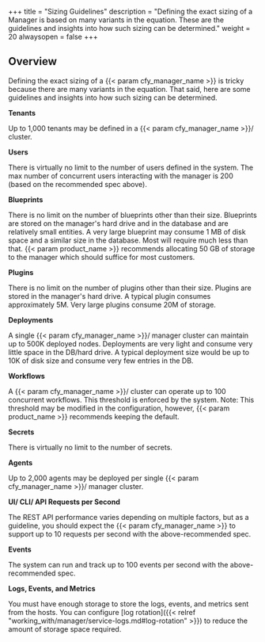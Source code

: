 +++
title = "Sizing Guidelines"
description = "Defining the exact sizing of a Manager is based on many variants in the equation. These are the guidelines and insights into how such sizing can be determined."
weight = 20
alwaysopen = false
+++

## Overview
Defining the exact sizing of a {{< param cfy_manager_name >}} is tricky because there are many variants in the equation. That said, here are some guidelines and insights into how such sizing can be determined.

**Tenants**

Up to 1,000 tenants may be defined in a {{< param cfy_manager_name >}}/ cluster.

**Users**

There is virtually no limit to the number of users defined in the system.
The max number of concurrent users interacting with the manager is 200 (based on the recommended spec above).

**Blueprints**

There is no limit on the number of blueprints other than their size.
Blueprints are stored on the manager's hard drive and in the database and are relatively small entities. A very large blueprint may consume 1 MB of disk space and a similar size in the database. Most will require much less than that.
{{< param product_name >}} recommends allocating 50 GB of storage to the manager which should suffice for most customers.

**Plugins**

There is no limit on the number of plugins other than their size. Plugins are stored in the manager's hard drive.
A typical plugin consumes approximately 5M. Very large plugins consume 20M of storage.

**Deployments**

A single {{< param cfy_manager_name >}}/ manager cluster can maintain up to 500K deployed nodes.
Deployments are very light and consume very little space in the DB/hard drive. A typical deployment size would be up to 10K of disk size and consume very few entries in the DB.

**Workflows**

A {{< param cfy_manager_name >}}/ cluster can operate up to 100 concurrent workflows. This threshold is enforced by the system.
Note: This threshold may be modified in the configuration, however, {{< param product_name >}} recommends keeping the default.

**Secrets**

There is virtually no limit to the number of secrets.

**Agents**

Up to 2,000 agents may be deployed per single {{< param cfy_manager_name >}}/ manager cluster.

**UI/ CLI/ API Requests per Second**

The REST API performance varies depending on multiple factors, but as a guideline, you should expect the {{< param cfy_manager_name >}} to support up to 10 requests per second with the above-recommended spec.

**Events**

The system can run and track up to 100 events per second with the above-recommended spec.

**Logs, Events, and Metrics**

You must have enough storage to store the logs, events, and metrics sent from the hosts. You can configure [log rotation]({{< relref "working_with/manager/service-logs.md#log-rotation" >}}) to reduce the amount of storage space required.